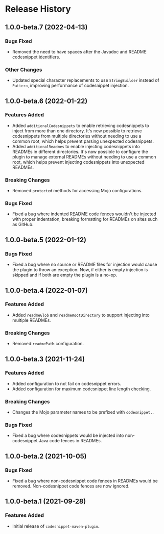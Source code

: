 # Release History

## 1.0.0-beta.7 (2022-04-13)

### Bugs Fixed

- Removed the need to have spaces after the Javadoc and README codesnippet identifiers.

### Other Changes

- Updated special character replacements to use `StringBuilder` instead of `Pattern`, improving performance of 
  codesnippet injection.

## 1.0.0-beta.6 (2022-01-22)

### Features Added

- Added `additionalCodesnippets` to enable retrieving codesnippets to inject from more than one directory. It's now 
  possible to retrieve codesnippets from multiple directories without needing to use a common root, which helps prevent
  parsing unexpected codesnippets.
- Added `additionalReadmes` to enable injecting codesnippets into READMEs in different directories. It's now possible to
  configure the plugin to manage external READMEs without needing to use a common root, which helps prevent injecting
  codesnippets into unexpected READMEs.

### Breaking Changes

- Removed `protected` methods for accessing Mojo configurations.

### Bugs Fixed

- Fixed a bug where indented README code fences wouldn't be injected with proper indentation, breaking formatting for 
  READMEs on sites such as GitHub.

## 1.0.0-beta.5 (2022-01-12)

### Bugs Fixed

- Fixed a bug where no source or README files for injection would cause the plugin to throw an exception. Now, if either
  is empty injection is skipped and if both are empty the plugin is a no-op.

## 1.0.0-beta.4 (2022-01-07)

### Features Added

- Added `readmeGlob` and `readmeRootDirectory` to support injecting into multiple READMEs.

### Breaking Changes

- Removed `readmePath` configuration.

## 1.0.0-beta.3 (2021-11-24)

### Features Added

- Added configuration to not fail on codesnippet errors.
- Added configuration for maximum codesnippet line length checking.

### Breaking Changes

- Changes the Mojo parameter names to be prefixed with `codesnippet.`.

### Bugs Fixed

- Fixed a bug where codesnippets would be injected into non-codesnippet Java code fences in READMEs.

## 1.0.0-beta.2 (2021-10-05)

### Bugs Fixed

- Fixed a bug where non-codesnippet code fences in READMEs would be removed. Non-codesnippet code fences are now ignored.

## 1.0.0-beta.1 (2021-09-28)

### Features Added

- Initial release of `codesnippet-maven-plugin`.